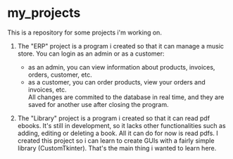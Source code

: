 # my_projects
This is a repository for some projects i'm working on.

1) The "ERP" project is a program i created so that it can manage a music store. You can login as an admin or as a customer:
   - as an admin, you can view information about products, invoices, orders, customer, etc.
   - as a customer, you can order products, view your orders and invoices, etc.  
All changes are commited to the database in real time, and they are saved for another use after closing the program.

2) The "Library" project is a program i created so that it can read pdf ebooks.
It's still in development, so it lacks other functionalities such as adding, editing or deleting a book. All it can do for now is read pdfs.
I created this project so i can learn to create GUIs with a fairly simple library (CustomTkinter). That's the main thing i wanted to learn here.
